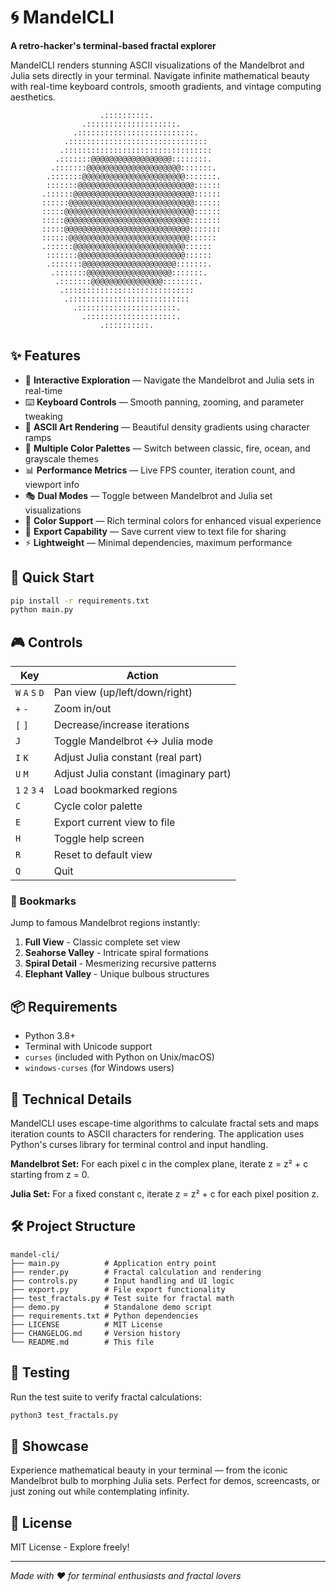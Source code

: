 # 🌀 MandelCLI

**A retro-hacker's terminal-based fractal explorer**

MandelCLI renders stunning ASCII visualizations of the Mandelbrot and Julia sets directly in your terminal. Navigate infinite mathematical beauty with real-time keyboard controls, smooth gradients, and vintage computing aesthetics.

```
                    .::::::::::.
                .::::::::::::::::::::.
              .::::::::::::::::::::::::::.
            .:::::::::::::::::::::::::::::::
           .:::::::::::::::::::::::::::::::::
          .:::::::@@@@@@@@@@@@@@@@@@::::::::.
         .:::::::@@@@@@@@@@@@@@@@@@@@@:::::::.
        .:::::::@@@@@@@@@@@@@@@@@@@@@@@:::::::.
        :::::::@@@@@@@@@@@@@@@@@@@@@@@@@@::::::
       .::::::@@@@@@@@@@@@@@@@@@@@@@@@@@@::::::
       ::::::@@@@@@@@@@@@@@@@@@@@@@@@@@@@::::::
       :::::@@@@@@@@@@@@@@@@@@@@@@@@@@@@@::::::
       :::::@@@@@@@@@@@@@@@@@@@@@@@@@@@@:::::::
       :::::@@@@@@@@@@@@@@@@@@@@@@@@@@@@:::::::
       ::::::@@@@@@@@@@@@@@@@@@@@@@@@@@@::::::
       .::::::@@@@@@@@@@@@@@@@@@@@@@@@@::::::
        :::::::@@@@@@@@@@@@@@@@@@@@@@@@::::::
        .:::::::@@@@@@@@@@@@@@@@@@@@@:::::::.
         .:::::::@@@@@@@@@@@@@@@@@@@:::::::.
          .:::::::@@@@@@@@@@@@@@@@::::::::.
           .:::::::::::::::::::::::::::::
            .:::::::::::::::::::::::::::
              .::::::::::::::::::::::.
                .::::::::::::::::::::.
                    .::::::::::.
```

## ✨ Features

- 🎨 **Interactive Exploration** — Navigate the Mandelbrot and Julia sets in real-time
- ⌨️ **Keyboard Controls** — Smooth panning, zooming, and parameter tweaking
- 🌈 **ASCII Art Rendering** — Beautiful density gradients using character ramps
- 🎨 **Multiple Color Palettes** — Switch between classic, fire, ocean, and grayscale themes
- 📊 **Performance Metrics** — Live FPS counter, iteration count, and viewport info
- 🎭 **Dual Modes** — Toggle between Mandelbrot and Julia set visualizations
- 🎨 **Color Support** — Rich terminal colors for enhanced visual experience
- 💾 **Export Capability** — Save current view to text file for sharing
- ⚡ **Lightweight** — Minimal dependencies, maximum performance

## 🚀 Quick Start

```bash
pip install -r requirements.txt
python main.py
```

## 🎮 Controls

| Key | Action |
|-----|--------|
| `W` `A` `S` `D` | Pan view (up/left/down/right) |
| `+` `-` | Zoom in/out |
| `[` `]` | Decrease/increase iterations |
| `J` | Toggle Mandelbrot ↔ Julia mode |
| `I` `K` | Adjust Julia constant (real part) |
| `U` `M` | Adjust Julia constant (imaginary part) |
| `1` `2` `3` `4` | Load bookmarked regions |
| `C` | Cycle color palette |
| `E` | Export current view to file |
| `H` | Toggle help screen |
| `R` | Reset to default view |
| `Q` | Quit |

### 🔖 Bookmarks

Jump to famous Mandelbrot regions instantly:
1. **Full View** - Classic complete set view
2. **Seahorse Valley** - Intricate spiral formations
3. **Spiral Detail** - Mesmerizing recursive patterns
4. **Elephant Valley** - Unique bulbous structures

## 📦 Requirements

- Python 3.8+
- Terminal with Unicode support
- `curses` (included with Python on Unix/macOS)
- `windows-curses` (for Windows users)

## 🎯 Technical Details

MandelCLI uses escape-time algorithms to calculate fractal sets and maps iteration counts to ASCII characters for rendering. The application uses Python's curses library for terminal control and input handling.

**Mandelbrot Set:** For each pixel c in the complex plane, iterate z = z² + c starting from z = 0.

**Julia Set:** For a fixed constant c, iterate z = z² + c for each pixel position z.

## 🛠️ Project Structure

```
mandel-cli/
├── main.py          # Application entry point
├── render.py        # Fractal calculation and rendering
├── controls.py      # Input handling and UI logic
├── export.py        # File export functionality
├── test_fractals.py # Test suite for fractal math
├── demo.py          # Standalone demo script
├── requirements.txt # Python dependencies
├── LICENSE          # MIT License
├── CHANGELOG.md     # Version history
└── README.md        # This file
```

## 🧪 Testing

Run the test suite to verify fractal calculations:

```bash
python3 test_fractals.py
```

## 🎨 Showcase

Experience mathematical beauty in your terminal — from the iconic Mandelbrot bulb to morphing Julia sets. Perfect for demos, screencasts, or just zoning out while contemplating infinity.

## 📝 License

MIT License - Explore freely!

---

*Made with ❤️ for terminal enthusiasts and fractal lovers*

